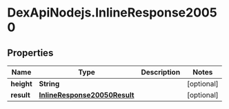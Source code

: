 # DexApiNodejs.InlineResponse20050

## Properties

Name | Type | Description | Notes
------------ | ------------- | ------------- | -------------
**height** | **String** |  | [optional] 
**result** | [**InlineResponse20050Result**](InlineResponse20050Result.md) |  | [optional] 


